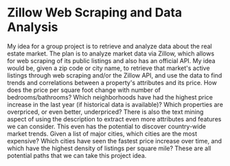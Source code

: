 # Zillow Web Scraping and Data Analysis

My idea for a group project is to retrieve and analyze data about the real estate market. 
The plan is to analyze market data via Zillow, which allows for web scraping of its public listings and also has an official API. My idea would be, given a zip code or city name, to retrieve that market's active listings through web scraping and/or the Zillow API, and use the data to find trends and correlations between a property's attributes and its price. How does the price per square foot change with number of bedrooms/bathrooms? Which neighborhoods have had the highest price increase in the last year (if historical data is available)? Which properties are overpriced, or even better, underpriced? There is also the text mining aspect of using the description to extract even more attributes and features we can consider.
This even has the potential to discover country-wide market trends. Given a list of major cities, which cities are the most expensive? Which cities have seen the fastest price increase over time, and which have the highest density of listings per square mile? These are all potential paths that we can take this project idea.
